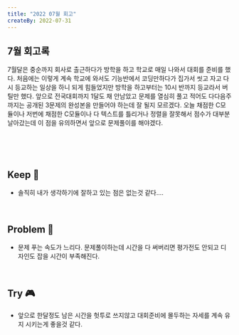 ```yaml
---
title: "2022 07월 회고"
createBy: 2022-07-31
---
```


## 7월 회고록
7월달은 중순까지 회사로 출근하다가 방학을 하고 학교로 매일 나와서 대회를 준비를 했다. 처음에는 이렇게 계속 학교에 와서도 기능반에서 코딩만하다가 집가서 씻고 자고 다시 등교하는 일상을 하니 되게 힘들었지만 방학을 하고부터는 10시 반까지 등교라서 버틸만 했다. 앞으로 전국대회까지 1달도 채 안남았고 문제를 열심히 풀고 적어도 다다음주까지는 공개된 3문제의 완성본을 만들어야 하는데 잘 될지 모르겠다. 오늘 채점한 C모듈이나 저번에 채점한 C모듈이나 다 텍스트를 틀리거나 정렬을 잘못해서 점수가 대부분 날아갔는데 이 점을 유의하면서 앞으로 문제풀이를 해야겠다.

<br>
<br>
<br>


## Keep 💎
- 솔직히 내가 생각하기에 잘하고 있는 점은 없는것 같다....
<br>

## Problem 📢
- 문제 푸는 속도가 느리다. 문제풀이하는데 시간을 다 써버리면 평가전도 안되고 디자인도 잡을 시간이 부족해진다.
<br>

## Try 🎮
- 앞으로 한달정도 남은 시간을 헛투로 쓰지않고 대회준비에 몰두하는 자세를 계속 유지 시키는게 좋을것 같다.
<br>